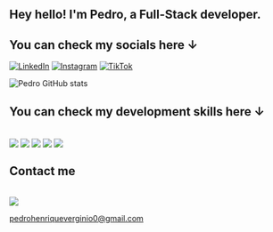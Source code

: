 ## Hey hello! I'm Pedro, a Full-Stack developer.

## You can check my socials here ↓
[![LinkedIn](https://img.shields.io/badge/LinkedIn-0077B5?style=for-the-badge&logo=linkedin&logoColor=white)](https://www.linkedin.com/in/pedro-henrique-verginio/)
[![Instagram](https://img.shields.io/badge/Instagram-E4405F?style=for-the-badge&logo=instagram&logoColor=white)](https://www.instagram.com/pedrohverginio)
[![TikTok](https://img.shields.io/badge/Twitter-1DA1F2?style=for-the-badge&logo=twitter&logoColor=white)](https://twitter.com/lexysspjl/)

![Pedro GitHub stats](https://github-readme-stats.vercel.app/api?username=ogpdx&show_icons=true&theme=radical)

## You can check my development skills here ↓

<div style="display: inline_block"><br/>
<img align="center" src="https://img.shields.io/badge/Python-3776AB?style=for-the-badge&logo=python&logoColor=white">
<img align="center" src="https://img.shields.io/badge/CSS3-1572B6?style=for-the-badge&logo=css3&logoColor=white">
<img align="center" src="https://img.shields.io/badge/JavaScript-F7DF1E?style=for-the-badge&logo=javascript&logoColor=black">
<img align="center" src="https://img.shields.io/badge/Django-092E20?style=for-the-badge&logo=django&logoColor=white">
<img align="center" src="https://img.shields.io/badge/PostgreSQL-336791?style=for-the-badge&logo=postgresql&logoColor=white">
</div>

## Contact me 

<div style="display: inline_block"><br/>
<img align="center" src="https://img.shields.io/badge/WhatsApp-25D366?style=for-the-badge&logo=whatsapp&logoColor=white"(https://wa.me/5511999999999)>

pedrohenriqueverginio0@gmail.com

